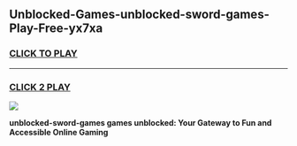 
## Unblocked-Games-unblocked-sword-games-Play-Free-yx7xa
<h3>
<a href="https://premium76.site?title=unblocked-sword-games&ref=23A">CLICK TO PLAY</a></h3>
<hr>

<h3>
<a href="https://premium76.site?title=unblocked-sword-games&ref=23A">CLICK 2 PLAY</a>
  
</h3>

<a href="https://premium76.site?title=unblocked-sword-games&ref=23A"><img src="https://clearcache.store/games.png"></a>


**unblocked-sword-games games unblocked: Your Gateway to Fun and Accessible Online Gaming**
